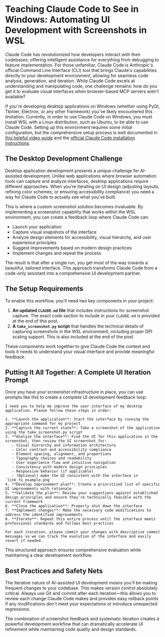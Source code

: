 # Teaching Claude Code to See in Windows: Automating UI Development with Screenshots in WSL

Claude Code has revolutionized how developers interact with their codebases, offering intelligent assistance for everything from debugging to feature implementation. For those unfamiliar, Claude Code is Anthropic's official Command Line Interface (CLI) tool that brings Claude's capabilities directly to your development environment, allowing for seamless code analysis, generation, and iteration. While Claude Code excels at understanding and manipulating code, one challenge remains: how do you get it to evaluate visual interfaces when browser-based MCP servers aren't available?

If you're developing desktop applications on Windows (whether using PyQt, Tkinter, Electron, or any other framework) you've likely encountered this limitation. Currently, in order to use Claude Code on Windows, you must install WSL with a Linux distribution, such as Ubuntu, to be able to use Claude Code. Setting up this environment requires some initial configuration, but the comprehensive setup process is well documented in [this helpful video guide](https://www.youtube.com/watch?v=lQmsLSR13ac) and the [official Claude Code installation instructions](https://docs.anthropic.com/en/docs/claude-code/getting-started).

## The Desktop Development Challenge

Desktop application development presents a unique challenge for AI-assisted development. Unlike web applications where browser automation tools can capture and analyze interfaces, desktop applications require different approaches. When you're iterating on UI design (adjusting layouts, refining color schemes, or ensuring accessibility compliance) you need a way for Claude Code to actually see what you've built.

This is where a custom screenshot solution becomes invaluable. By implementing a screenshot capability that works within the WSL environment, you can create a feedback loop where Claude Code can:

- Launch your application
- Capture visual snapshots of the interface
- Analyze design elements for accessibility, visual hierarchy, and user experience principles
- Suggest improvements based on modern design practices
- Implement changes and repeat the process

The result is that after a single run, you get most of the way towards a beautiful, tailored interface. This approach transforms Claude Code from a code-only assistant into a comprehensive UI development partner.

## The Setup Requirements

To enable this workflow, you'll need two key components in your project:

1. **An updated `CLAUDE.md` file** that includes instructions for screenshot capture. The exact code section to include in your `CLAUDE.md` is provided at the end of this post.
2. **A `take_screenshot.py` script** that handles the technical details of capturing screenshots in the WSL environment, including proper DPI scaling support. This is also included at the end of the post.

These components work together to give Claude Code the context and tools it needs to understand your visual interface and provide meaningful feedback.

## Putting It All Together: A Complete UI Iteration Prompt

Once you have your screenshot infrastructure in place, you can use prompts like this to create a complete UI development feedback loop:

```
I need you to help me improve the user interface of my desktop application. Please follow these steps in order:

1. **Launch the application**: Start the interface by running the appropriate command for my project
2. **Capture the current state**: Take a screenshot of the application using the take_screenshot.py script
3. **Analyze the interface**: Find the UI for this application in the screenshot, then review the UI screenshot for:
   - Visual hierarchy and information architecture
   - Color contrast and accessibility compliance
   - Element spacing, alignment, and proportions
   - Typography choices and readability
   - User experience flow and intuitive navigation
   - Consistency with modern design principles
   - Responsive behavior (if applicable)
   - (Optional) make the UI consistent with the interface in `link_to_example.png`
4. **Develop improvement plan**: Create a prioritized list of specific UI improvements with rationale
5. **Validate the plan**: Review your suggestions against established design principles and ensure they're technically feasible with the current framework
6. **Close the application**: Properly shut down the interface
7. **Implement changes**: Make the necessary code modifications to address the identified improvements
8. **Iterate**: Repeat this entire process until the interface meets professional standards and follows best practices

For each iteration, please commit your changes with descriptive commit messages so we can track the evolution of the interface and easily revert if needed.
```

This structured approach ensures comprehensive evaluation while maintaining a clear development workflow.

## Best Practices and Safety Nets

The iterative nature of AI-assisted UI development means you'll be making frequent changes to your codebase. This makes version control absolutely critical. Always use Git and commit after each iteration—this allows you to review each change Claude Code makes and provides easy rollback points if any modifications don't meet your expectations or introduce unexpected regressions.

The combination of screenshot feedback and systematic iteration creates a powerful development workflow that can dramatically accelerate UI refinement while maintaining code quality and design standards.